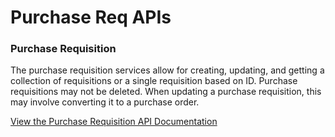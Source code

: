 # Purchase Req APIs

### Purchase Requisition 

The purchase requisition services allow for creating, updating, and getting a collection of requisitions or a single requisition based on ID.  Purchase requisitions may not be deleted.  When updating a purchase requisition, this may involve converting it to a purchase order.

[View the Purchase Requisition API Documentation](https://apptreesoftware.github.io/planon/index.html?url=https://apptreesoftware.github.io/planon/purchaserequisition/purchaserequisition.swagger.json#/)

